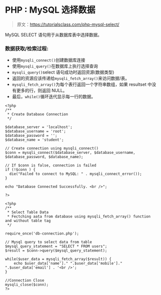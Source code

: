 # PHP : MySQL 选择数据

> 原文：<https://tutorialsclass.com/php-mysql-select/>

MySQL SELECT 语句用于从数据库表中选择数据。

### 数据获取/检索过程:

*   使用`mysqli_connect()`创建数据库连接
*   使用`mysqli_query()`在数据库上执行选择查询
*   `mysqli_query()`select 语句成功时返回资源(数据类型)
*   返回的资源应该传递给`mysqli_fetch_array()`来访问数据/表。
*   `mysqli_fetch_array()`为每个表行返回一个字符串数组，如果 resultset 中没有更多的行，则返回 NULL。
*   最后，`while()`循环迭代显示每一行的数据。

```
<?php
/**
 * Create Database Connection
 */

$database_server = 'localhost';
$database_username = 'root';
$database_password = '';
$database_name = 'student';

// Create connection using mysqli_connect()
$conn = mysqli_connect($database_server, $database_username, $database_password, $database_name);

// If $conn is false, connection is failed
if (!$conn ) {
  die("Failed to connect to MySQL: " . mysqli_connect_error());
}

echo "Database Connected Successfully. <br />";

?>
```

```
<?php
/**
 * Select Table Data
 * Fectching aata from database using mysqli_fetch_array() function and without table tag
 */

require_once('db-connection.php');

// Mysql query to select data from table
$mysql_query_statement = "SELECT * FROM users";
$result = $conn->query($mysql_query_statement);

while($user_data = mysqli_fetch_array($result)) {
 	echo $user_data['name']." ".$user_data['mobile']." ".$user_data['email'] . '<br />';
}

//Connection Close	
mysqli_close($conn);
?>
```